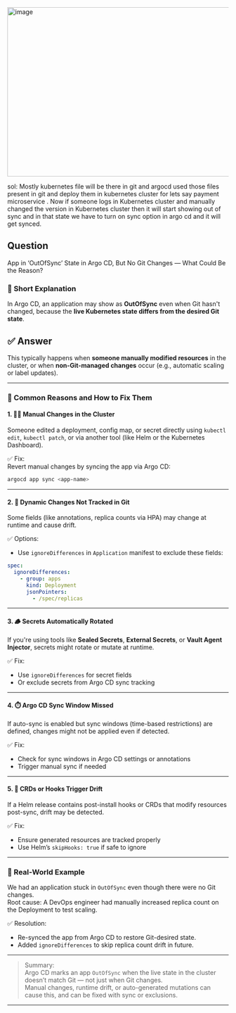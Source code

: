 
<img width="1091" height="385" alt="image" src="https://github.com/user-attachments/assets/0edb6d79-00b1-40e2-82e3-3b24e08a9ad9" />



















sol:
Mostly kubernetes file will be there in git and argocd used those files present in git and deploy them in kubernetes cluster for lets say payment microservice
. Now if someone logs in Kubernetes cluster and manually changed the version in Kubernetes cluster then it will start showing out of sync and in that state
we have to turn on sync option in argo cd and it will get synced.

## Question  
App in ‘OutOfSync’ State in Argo CD, But No Git Changes — What Could Be the Reason?

### 📝 Short Explanation  
In Argo CD, an application may show as **OutOfSync** even when Git hasn't changed, because the **live Kubernetes state differs from the desired Git state**.

## ✅ Answer  

This typically happens when **someone manually modified resources** in the cluster, or when **non-Git-managed changes** occur (e.g., automatic scaling or label updates).

---

### 🧭 Common Reasons and How to Fix Them

#### 1. 👨‍🔧 **Manual Changes in the Cluster**
Someone edited a deployment, config map, or secret directly using `kubectl edit`, `kubectl patch`, or via another tool (like Helm or the Kubernetes Dashboard).

✅ Fix:  
Revert manual changes by syncing the app via Argo CD:
```bash
argocd app sync <app-name>
```

---

#### 2. 🔄 **Dynamic Changes Not Tracked in Git**
Some fields (like annotations, replica counts via HPA) may change at runtime and cause drift.

✅ Options:
- Use `ignoreDifferences` in `Application` manifest to exclude these fields:
```yaml
spec:
  ignoreDifferences:
    - group: apps
      kind: Deployment
      jsonPointers:
        - /spec/replicas
```

---

#### 3. 🪵 **Secrets Automatically Rotated**
If you're using tools like **Sealed Secrets**, **External Secrets**, or **Vault Agent Injector**, secrets might rotate or mutate at runtime.

✅ Fix:  
- Use `ignoreDifferences` for secret fields
- Or exclude secrets from Argo CD sync tracking

---

#### 4. ⏱️ **Argo CD Sync Window Missed**
If auto-sync is enabled but sync windows (time-based restrictions) are defined, changes might not be applied even if detected.

✅ Fix:
- Check for sync windows in Argo CD settings or annotations
- Trigger manual sync if needed

---

#### 5. 🔀 **CRDs or Hooks Trigger Drift**
If a Helm release contains post-install hooks or CRDs that modify resources post-sync, drift may be detected.

✅ Fix:
- Ensure generated resources are tracked properly
- Use Helm’s `skipHooks: true` if safe to ignore

---

### 🧠 Real-World Example

We had an application stuck in `OutOfSync` even though there were no Git changes.  
Root cause: A DevOps engineer had manually increased replica count on the Deployment to test scaling.

✅ Resolution:
- Re-synced the app from Argo CD to restore Git-desired state.
- Added `ignoreDifferences` to skip replica count drift in future.

---

> Summary:  
> Argo CD marks an app `OutOfSync` when the live state in the cluster doesn’t match Git — not just when Git changes.  
> Manual changes, runtime drift, or auto-generated mutations can cause this, and can be fixed with sync or exclusions.

---

